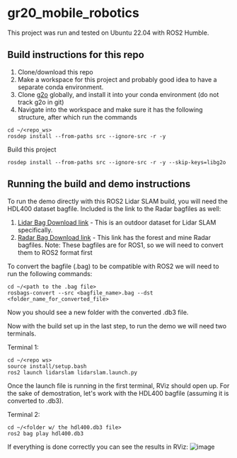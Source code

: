 # gr20_mobile_robotics

This project was run and tested on Ubuntu 22.04 with ROS2 Humble.

## Build instructions for this repo
1. Clone/download this repo
2. Make a workspace for this project and probably good idea to have a separate conda environment.
3. Clone [g2o](https://github.com/RainerKuemmerle/g2o) globally, and install it into your conda environment (do not track g2o in git)
4. Navigate into the workspace and make sure it has the following structure, after which run the commands
```
cd ~/<repo_ws>
rosdep install --from-paths src --ignore-src -r -y
```
Build this project
```
rosdep install --from-paths src --ignore-src -r -y --skip-keys=libg2o
```

## Running the build and demo instructions
To run the demo directly with this ROS2 Lidar SLAM build, you will need the HDL400 dataset bagfile. Included is the link to the Radar bagfiles as well:
1. [Lidar Bag Download link](https://zenodo.org/record/6960371) - This is an outdoor dataset for Lidar SLAM specifically.
2. [Radar Bag Download link](https://cloud.oru.se/s/rHbRad83A764nmx) - This link has the forest and mine Radar bagfiles.
Note: These bagfiles are for ROS1, so we will need to convert them to ROS2 format first

To convert the bagfile (.bag) to be compatible with ROS2 we will need to run the following commands:
```
cd ~/<path to the .bag file>
rosbags-convert --src <bagfile_name>.bag --dst <folder_name_for_converted_file>
```
Now you should see a new folder with the converted .db3 file.

Now with the build set up in the last step, to run the demo we will need two terminals.

Terminal 1:
```
cd ~/<repo ws>
source install/setup.bash
ros2 launch lidarslam lidarslam.launch.py
```
Once the launch file is running in the first terminal, RViz should open up. For the sake of demostration, let's work with the HDL400 bagfile (assuming it is converted to .db3).

Terminal 2:
```
cd ~/<folder w/ the hdl400.db3 file>
ros2 bag play hdl400.db3
```

If everything is done correctly you can see the results in RViz:
![image](https://github.com/user-attachments/assets/e0bb4986-7b53-4403-b346-f2f2d21ab75b)
